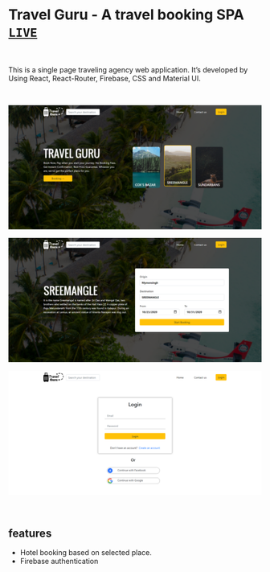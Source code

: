 # Travel Guru - A travel booking SPA [`LIVE`](https://travel-guru20.netlify.app/)

<br />

This is a single page traveling agency web application. It’s developed by Using React, React-Router, Firebase, CSS and Material UI.

<br />

![](src/images/ss1.png)

![](src/images/ss2.png)

![](src/images/ss3.png)

<br />

## features
- Hotel booking based on selected place.
- Firebase authentication
